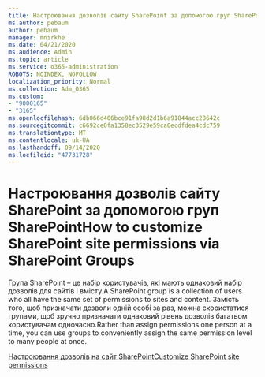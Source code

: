 ```yaml
---
title: Настроювання дозволів сайту SharePoint за допомогою груп SharePoint
ms.author: pebaum
author: pebaum
manager: mnirkhe
ms.date: 04/21/2020
ms.audience: Admin
ms.topic: article
ms.service: o365-administration
ROBOTS: NOINDEX, NOFOLLOW
localization_priority: Normal
ms.collection: Adm_O365
ms.custom:
- "9000165"
- "3165"
ms.openlocfilehash: 6db066d406bce91fa98d2d1b6a91844acc28642c
ms.sourcegitcommit: c6692ce0fa1358ec3529e59ca0ecdfdea4cdc759
ms.translationtype: MT
ms.contentlocale: uk-UA
ms.lasthandoff: 09/14/2020
ms.locfileid: "47731728"
---
```

# <a name="how-to-customize-sharepoint-site-permissions-via-sharepoint-groups"></a><span data-ttu-id="eb571-102">Настроювання дозволів сайту SharePoint за допомогою груп SharePoint</span><span class="sxs-lookup"><span data-stu-id="eb571-102">How to customize SharePoint site permissions via SharePoint Groups</span></span> 

<span data-ttu-id="eb571-103">Група SharePoint – це набір користувачів, які мають однаковий набір дозволів для сайтів і вмісту.</span><span class="sxs-lookup"><span data-stu-id="eb571-103">A SharePoint group is a collection of users who all have the same set of permissions to sites and content.</span></span> <span data-ttu-id="eb571-104">Замість того, щоб призначати дозволи одній особі за раз, можна скористатися групами, щоб зручно призначати однаковий рівень дозволів багатьом користувачам одночасно.</span><span class="sxs-lookup"><span data-stu-id="eb571-104">Rather than assign permissions one person at a time, you can use groups to conveniently assign the same permission level to many people at once.</span></span>

[<span data-ttu-id="eb571-105">Настроювання дозволів на сайт SharePoint</span><span class="sxs-lookup"><span data-stu-id="eb571-105">Customize SharePoint site permissions</span></span>](https://docs.microsoft.com/sharepoint/customize-sharepoint-site-permissions)
